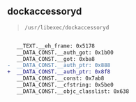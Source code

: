 ## dockaccessoryd

> `/usr/libexec/dockaccessoryd`

```diff

   __TEXT.__eh_frame: 0x5178
   __DATA_CONST.__auth_got: 0x1b00
   __DATA_CONST.__got: 0xba8
-  __DATA_CONST.__auth_ptr: 0x888
+  __DATA_CONST.__auth_ptr: 0x8f8
   __DATA_CONST.__const: 0x7ab8
   __DATA_CONST.__cfstring: 0x5be0
   __DATA_CONST.__objc_classlist: 0x638

```

